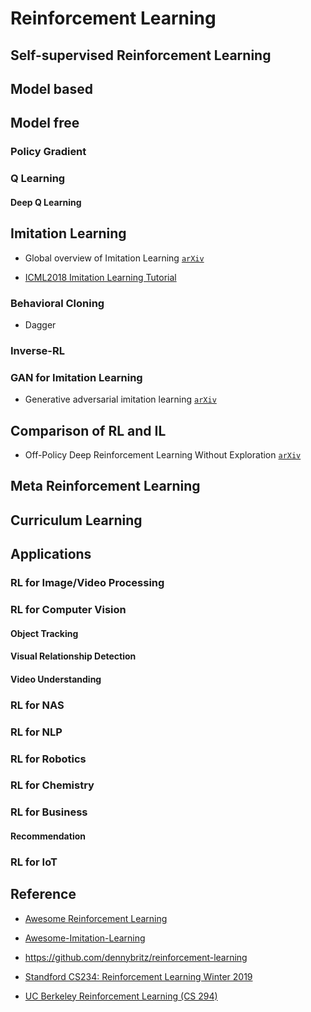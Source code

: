 # Reinforcement Learning

## Self-supervised Reinforcement Learning

## Model based 

## Model free

### Policy Gradient

### Q Learning

#### Deep Q Learning

## Imitation Learning

* Global overview of Imitation Learning [`arXiv`](https://arxiv.org/abs/1801.06503)

* [ICML2018 Imitation Learning Tutorial](https://sites.google.com/view/icml2018-imitation-learning/)

### Behavioral Cloning

* Dagger

### Inverse-RL

### GAN for Imitation Learning

* Generative adversarial imitation learning [`arXiv`](https://arxiv.org/abs/1606.03476)

## Comparison of RL and IL

* Off-Policy Deep Reinforcement Learning Without Exploration [`arXiv`](https://arxiv.org/abs/1812.02900)

## Meta Reinforcement Learning

## Curriculum Learning


## Applications

### RL for Image/Video Processing

### RL for Computer Vision

#### Object Tracking

#### Visual Relationship Detection

#### Video Understanding

### RL for NAS

### RL for NLP

### RL for Robotics

### RL for Chemistry

### RL for Business

#### Recommendation

### RL for IoT



## Reference

* [Awesome Reinforcement Learning](https://github.com/aikorea/awesome-rl)

* [Awesome-Imitation-Learning](https://github.com/kristery/Awesome-Imitation-Learning)

* https://github.com/dennybritz/reinforcement-learning

* [Standford CS234: Reinforcement Learning Winter 2019](https://www.youtube.com/playlist?list=PLoROMvodv4rOSOPzutgyCTapiGlY2Nd8u)

* [UC Berkeley Reinforcement Learning (CS 294)](https://www.youtube.com/playlist?list=PLkkkPGkyjEBk3RB2USEC_ZbCw-8ZoR5AJ)
